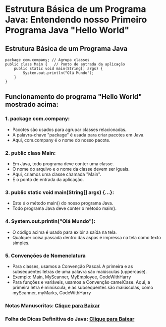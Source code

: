 # Estrutura Básica de um Programa Java: Entendendo nosso Primeiro Programa Java "Hello World"

## Estrutura Básica de um Programa Java

```
package com.company; // Agrupa classes
public class Main {   // Ponto de entrada da aplicação
    public static void main(String[] args) {
        System.out.println("Olá Mundo");
    }
}
```

## Funcionamento do programa "Hello World" mostrado acima:

### 1. package com.company:
- Pacotes são usados para agrupar classes relacionadas.
- A palavra-chave "package" é usada para criar pacotes em Java.
- Aqui, com.company é o nome do nosso pacote.

### 2. public class Main:
- Em Java, todo programa deve conter uma classe.
- O nome do arquivo e o nome da classe devem ser iguais.
- Aqui, criamos uma classe chamada "Main".
- É o ponto de entrada da aplicação.

### 3. public static void main(String[] args) {...}:
- Este é o método main() do nosso programa Java.
- Todo programa Java deve conter o método main().

### 4. System.out.println("Olá Mundo"):
- O código acima é usado para exibir a saída na tela.
- Qualquer coisa passada dentro das aspas é impressa na tela como texto simples.

### 5. Convenções de Nomenclatura
- Para classes, usamos a Convenção Pascal. A primeira e as subsequentes letras de uma palavra são maiúsculas (uppercase).
- Exemplo: Main, MyScanner, MyEmployee, CodeWithHarry
- Para funções e variáveis, usamos a Convenção camelCase. Aqui, a primeira letra é minúscula, e as subsequentes são maiúsculas, como myScanner, myMarks, CodeWithHarry

### Notas Manuscritas: [Clique para Baixar](https://api.codewithharry.com/media/videoSeriesFiles/courseFiles/java-tutorials-for-beginners-2/IntroToJava.pdf)

### Folha de Dicas Definitiva do Java: [Clique para Baixar](https://api.codewithharry.com/media/videoSeriesFiles/courseFiles/java-tutorials-for-beginners-2/UltimateJavaCheatSheet.pdf)